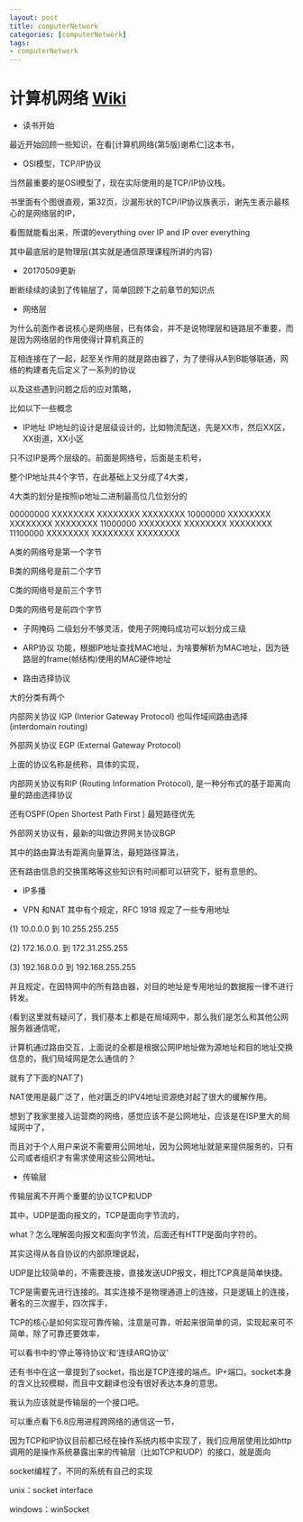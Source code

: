 ```yaml
---
layout: post
title: computerNetwork
categories: [computerNetwork]
tags:
- computerNetwork
---
```


# 计算机网络 [Wiki](https://zh.wikipedia.org/wiki/%E8%AE%A1%E7%AE%97%E6%9C%BA%E7%BD%91%E7%BB%9C)
 

- 读书开始

最近开始回顾一些知识，在看[计算机网络(第5版)谢希仁]这本书，

- OSI模型，TCP/IP协议 

当然最重要的是OSI模型了，现在实际使用的是TCP/IP协议栈。

书里面有个图很直观，第32页，沙漏形状的TCP/IP协议族表示，谢先生表示最核心的是网络层的IP，

看图就能看出来，所谓的everything over IP and IP over everything

其中最底层的是物理层(其实就是通信原理课程所讲的内容)

- 20170509更新

断断续续的读到了传输层了，简单回顾下之前章节的知识点

- 网络层

为什么前面作者说核心是网络层，已有体会，并不是说物理层和链路层不重要，而是因为网络层的作用使得计算机真正的

互相连接在了一起，起至关作用的就是路由器了，为了使得从A到B能够联通，网络的构建者先后定义了一系列的协议

以及这些遇到问题之后的应对策略，

比如以下一些概念

- IP地址
IP地址的设计是层级设计的，比如物流配送，先是XX市，然后XX区，XX街道，XX小区

只不过IP是两个层级的。前面是网络号，后面是主机号，

整个IP地址共4个字节，在此基础上又分成了4大类，

4大类的划分是按照ip地址二进制最高位几位划分的

00000000 XXXXXXXX XXXXXXXX XXXXXXXX
10000000 XXXXXXXX XXXXXXXX XXXXXXXX
11000000 XXXXXXXX XXXXXXXX XXXXXXXX
11100000 XXXXXXXX XXXXXXXX XXXXXXXX

A类的网络号是第一个字节

B类的网络号是前二个字节

C类的网络号是前三个字节

D类的网络号是前四个字节


- 子网掩码
二级划分不够灵活，使用子网掩码成功可以划分成三级

- ARP协议
功能，根据IP地址查找MAC地址，为啥要解析为MAC地址，因为链路层的frame(帧结构)使用的MAC硬件地址

- 路由选择协议

大的分类有两个

内部网关协议 IGP (Interior Gateway Protocol) 也叫作域间路由选择 (interdomain routing)

外部网关协议 EGP (External Gateway Protocol)  

上面的协议名称是统称，具体的实现，

内部网关协议有RIP (Routing Information Protocol), 是一种分布式的基于距离向量的路由选择协议

还有OSPF(Open Shortest Path First  ) 最短路径优先

外部网关协议有，最新的叫做边界网关协议BGP


其中的路由算法有距离向量算法，最短路径算法，

还有路由信息的交换策略等这些知识有时间都可以研究下，挺有意思的。

- IP多播

- VPN 和NAT
其中有个规定，RFC 1918 规定了一些专用地址

(1) 10.0.0.0 到 10.255.255.255

(2) 172.16.0.0. 到 172.31.255.255

(3) 192.168.0.0 到 192.168.255.255

并且规定，在因特网中的所有路由器，对目的地址是专用地址的数据报一律不进行转发。

(看到这里就有疑问了，我们基本上都是在局域网中，那么我们是怎么和其他公网服务器通信呢，

计算机通过路由交互，上面说的全都是根据公网IP地址做为源地址和目的地址交换信息的，我们局域网是怎么通信的？

就有了下面的NAT了)

NAT使用是最广泛了，他对匮乏的IPV4地址资源绝对起了很大的缓解作用。

想到了我家里接入运营商的网络，感觉应该不是公网地址，应该是在ISP里大的局域网中了，

而且对于个人用户来说不需要用公网地址，因为公网地址就是来提供服务的，只有公司或者组织才有需求使用这些公网地址。

- 传输层

传输层离不开两个重要的协议TCP和UDP

其中，UDP是面向报文的，TCP是面向字节流的，

what？怎么理解面向报文和面向字节流，后面还有HTTP是面向字符的。

其实这得从各自协议的内部原理说起，

UDP是比较简单的，不需要连接，直接发送UDP报文，相比TCP真是简单快捷。

TCP是需要先进行连接的。其实连接不是物理通道上的连接，只是逻辑上的连接，著名的三次握手，四次挥手，

TCP的核心是如何实现可靠传输，注意是可靠，听起来很简单的词，实现起来可不简单，除了可靠还要效率，

可以看书中的‘停止等待协议’和‘连续ARQ协议’

还有书中在这一章提到了socket，指出是TCP连接的端点。IP+端口。socket本身的含义比较模糊，而且中文翻译也没有很好表达本身的意思。

我认为应该就是传输层的一个接口吧。

可以重点看下6.8应用进程跨网络的通信这一节，

因为TCP和IP协议目前都已经在操作系统内核中实现了，我们应用层使用比如http调用的是操作系统暴露出来的传输层（比如TCP和UDP）的接口，就是面向

socket编程了，不同的系统有自己的实现

unix：socket interface

windows：winSocket


